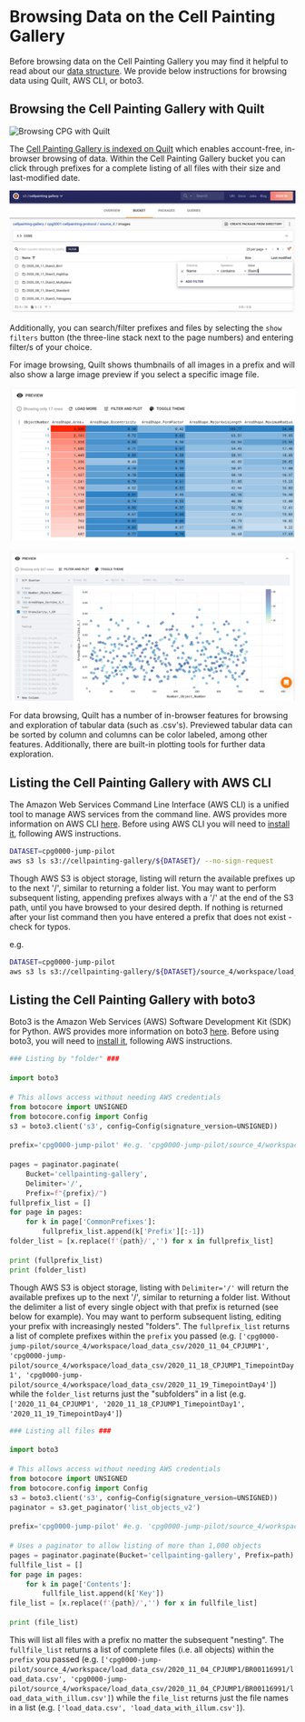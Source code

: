 # Browsing Data on the Cell Painting Gallery

Before browsing data on the Cell Painting Gallery you may find it helpful to read about our [data structure](data_structure.md).
We provide below instructions for browsing data using Quilt, AWS CLI, or boto3.

## Browsing the Cell Painting Gallery with Quilt

![Browsing CPG with Quilt](images/Quilt_CPG_browsing.png.png)

The [Cell Painting Gallery is indexed on Quilt](https://open.quiltdata.com/b/cellpainting-gallery/tree/) which enables account-free, in-browser browsing of data.
Within the Cell Painting Gallery bucket you can click through prefixes for a complete listing of all files with their size and last-modified date.

![Browsing CPG with Quilt and filters](images/Quilt_CPG_browsing_with_filter.png)

Additionally, you can search/filter prefixes and files by selecting the `show filters` button (the three-line stack next to the page numbers) and entering filter/s of your choice.

For image browsing, Quilt shows thumbnails of all images in a prefix and will also show a large image preview if you select a specific image file.

![Quilt data browsing of CPG](images/Quilt_CPG_data_browsing.png)

![Quilt data plotting of CPG](images/Quilt_CPG_data_plotting.png)

For data browsing, Quilt has a number of in-browser features for browsing and exploration of tabular data (such as .csv's). Previewed tabular data can be sorted by column and columns can be color labeled, among other features. Additionally, there are built-in plotting tools for further data exploration.

## Listing the Cell Painting Gallery with AWS CLI

The Amazon Web Services Command Line Interface (AWS CLI) is a unified tool to manage AWS services from the command line.
AWS provides more information on AWS CLI [here](https://docs.aws.amazon.com/cli/latest/userguide/cli-chap-welcome.html).
Before using AWS CLI you will need to [install it](https://docs.aws.amazon.com/cli/latest/userguide/getting-started-install.html), following AWS instructions.

```bash
DATASET=cpg0000-jump-pilot
aws s3 ls s3://cellpainting-gallery/${DATASET}/ --no-sign-request
```

Though AWS S3 is object storage, listing will return the available prefixes up to the next '/', similar to returning a folder list.
You may want to perform subsequent listing, appending prefixes always with a '/' at the end of the S3 path, until you have browsed to your desired depth.
If nothing is returned after your list command then you have entered a prefix that does not exist - check for typos.

e.g.

```bash
DATASET=cpg0000-jump-pilot
aws s3 ls s3://cellpainting-gallery/${DATASET}/source_4/workspace/load_data_csv/ --no-sign-request
```

## Listing the Cell Painting Gallery with boto3

Boto3 is the Amazon Web Services (AWS) Software Development Kit (SDK) for Python.
AWS provides more information on boto3 [here](https://boto3.amazonaws.com/v1/documentation/api/latest/index.html).
Before using boto3, you will need to [install it](https://boto3.amazonaws.com/v1/documentation/api/latest/guide/quickstart.html), following AWS instructions.

```python
### Listing by "folder" ###

import boto3

# This allows access without needing AWS credentials
from botocore import UNSIGNED
from botocore.config import Config
s3 = boto3.client('s3', config=Config(signature_version=UNSIGNED))

prefix='cpg0000-jump-pilot' #e.g. 'cpg0000-jump-pilot/source_4/workspace/load_data_csv'

pages = paginator.paginate(
    Bucket='cellpainting-gallery',
    Delimiter='/',
    Prefix=f"{prefix}/")
fullprefix_list = []
for page in pages:
    for k in page['CommonPrefixes']:
        fullprefix_list.append(k['Prefix'][:-1])
folder_list = [x.replace(f'{path}/','') for x in fullprefix_list]

print (fullprefix_list)
print (folder_list)
```

Though AWS S3 is object storage, listing with `Delimiter='/'` will return the available prefixes up to the next '/', similar to returning a folder list.
Without the delimiter a list of every single object with that prefix is returned (see below for example).
You may want to perform subsequent listing, editing your prefix with increasingly nested "folders".
The `fullprefix_list` returns a list of complete prefixes within the `prefix` you passed (e.g. `['cpg0000-jump-pilot/source_4/workspace/load_data_csv/2020_11_04_CPJUMP1', 'cpg0000-jump-pilot/source_4/workspace/load_data_csv/2020_11_18_CPJUMP1_TimepointDay1', 'cpg0000-jump-pilot/source_4/workspace/load_data_csv/2020_11_19_TimepointDay4']`) while the `folder_list` returns just the "subfolders" in a list (e.g. `['2020_11_04_CPJUMP1', '2020_11_18_CPJUMP1_TimepointDay1', '2020_11_19_TimepointDay4']`)

```python
### Listing all files ###

import boto3

# This allows access without needing AWS credentials
from botocore import UNSIGNED
from botocore.config import Config
s3 = boto3.client('s3', config=Config(signature_version=UNSIGNED))
paginator = s3.get_paginator('list_objects_v2')

prefix='cpg0000-jump-pilot' #e.g. 'cpg0000-jump-pilot/source_4/workspace/load_data_csv/2020_11_04_CPJUMP1/BR00116991'

# Uses a paginator to allow listing of more than 1,000 objects
pages = paginator.paginate(Bucket='cellpainting-gallery', Prefix=path)
fullfile_list = []
for page in pages:
    for k in page['Contents']:
        fullfile_list.append(k['Key'])
file_list = [x.replace(f'{path}/','') for x in fullfile_list]

print (file_list)
```

This will list all files with a prefix no matter the subsequent "nesting".
The `fullfile_list` returns a list of complete files (i.e. all objects) within the `prefix` you passed (e.g. `['cpg0000-jump-pilot/source_4/workspace/load_data_csv/2020_11_04_CPJUMP1/BR00116991/load_data.csv', 'cpg0000-jump-pilot/source_4/workspace/load_data_csv/2020_11_04_CPJUMP1/BR00116991/load_data_with_illum.csv']`) while the `file_list` returns just the file names in a list (e.g. `['load_data.csv', 'load_data_with_illum.csv']`).
